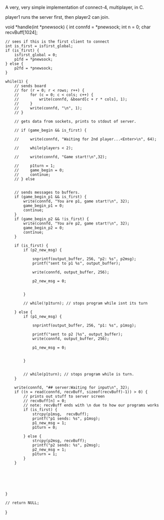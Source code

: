 A very, very simple implementation of connect-4, multiplayer, in C.

player1 runs the server first, then player2 can join.




void *handle(int *pnewsock) {
    int connfd = *pnewsock;
    int n = 0;
    char recvBuff[1024];

    // sees if this is the first client to connect
    int is_first = isfirst_global;
    if (is_first) {
        isfirst_global = 0;
        p1fd = *pnewsock;
    } else {
        p2fd = *pnewsock;
    }

    while(1) {
        // sends board
        // for (r = 0; r < rows; r++) {
        //     for (c = 0; c < cols; c++) {
        //         write(connfd, &board[c + r * cols], 1);
        //     }
        //     write(connfd, "\n", 1);
        // }

        // gets data from sockets, prints to stdout of server.

        // if (game_begin && is_first) {

        //     write(connfd, "Waiting for 2nd player...<Enter>\n", 64);

        //     while(players < 2);

        //     write(connfd, "Game start!\n",32);

        //     p1turn = 1;
        //     game_begin = 0;
        //     continue;
        // } else


        // sends messages to buffers.
        if (game_begin_p1 && is_first) {
            write(connfd, "You are p1, game start!\n", 32);
            game_begin_p1 = 0;
            continue;
        }
        if (game_begin_p2 && !is_first) {
            write(connfd, "You are p2, game start!\n", 32);
            game_begin_p2 = 0;
            continue;
        }

        if (is_first) {
            if (p2_new_msg) {

                snprintf(output_buffer, 256, "p2: %s", p2msg);
                printf("sent to p1 %s", output_buffer);

                write(connfd, output_buffer, 256);

                p2_new_msg = 0;


            }

            // while(!p1turn); // stops program while isnt its turn

        } else {
            if (p1_new_msg) {

                snprintf(output_buffer, 256, "p1: %s", p1msg);

                printf("sent to p2 |%s", output_buffer);
                write(connfd, output_buffer, 256);

                p1_new_msg = 0;


            }


            // while(p1turn); // stops program while is turn.
        }

        write(connfd, "## server:Waiting for input\n", 32);
        if ((n = read(connfd, recvBuff, sizeof(recvBuff)-1)) > 0) {
            // prints out stuff to server screen
            // recvBuff[n] = 0;
            // note: recvBuff ends with \n due to how our programs works
            if (is_first) {
                strcpy(p1msg,  recvBuff);
                printf("p1 sends: %s", p1msg);
                p1_new_msg = 1;
                p1turn = 0;

            } else {
                strcpy(p2msg, recvBuff);
                printf("p2 sends: %s", p2msg);
                p2_new_msg = 1;
                p1turn = 1;
            }
        }






    }

    // return NULL;
}
